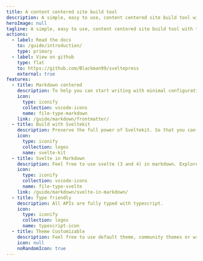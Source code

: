 ```yaml
---
title: A content centered site build tool
description: A simple, easy to use, content centered site build tool with the full power of Sveltekit.
heroImage: null
tagline: A simple, easy to use, content centered site build tool with the full power of Sveltekit.
actions:
  - label: Read the docs
    to: /guide/introduction/
    type: primary
  - label: View on github
    type: flat
    to: https://github.com/Blackman99/sveltepress
    external: true
features:
  - title: Markdown centered
    description: To help you can start writing with minimal configuration.
    icon:
      type: iconify
      collection: vscode-icons
      name: file-type-markdown
    link: /guide/markdown/frontmatter/
  - title: Build with Sveltekit
    description: Preserve the full power of Sveltekit. So that you can do more than SSG.
    icon:
      type: iconify
      collection: logos
      name: svelte-kit
  - title: Svelte in Markdown
    description: Feel free to use svelte (3 and 4) in markdown. Explore infinite possibilities.
    icon:
      type: iconify
      collection: vscode-icons
      name: file-type-svelte
    link: /guide/markdown/svelte-in-markdown/
  - title: Type friendly
    description: All APIs are fully typed with typescript.
    icon:
      type: iconify
      collection: logos
      name: typescript-icon
  - title: Theme Customizable
    description: Feel free to use default theme, community themes or write your own.
    icon: null
    noRandomIcon: true
---
```

